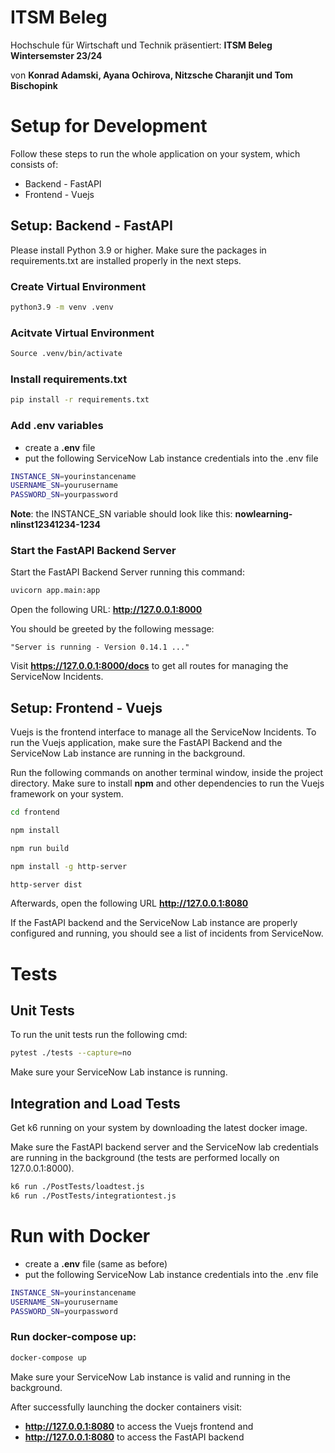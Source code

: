 # ITSM Beleg

Hochschule für Wirtschaft und Technik präsentiert: **ITSM Beleg Wintersemster 23/24**

von **Konrad Adamski, Ayana Ochirova, Nitzsche Charanjit und Tom Bischopink**

# Setup for Development

Follow these steps to run the whole application on your system, which consists of:

- Backend - FastAPI
- Frontend - Vuejs

## Setup: Backend - FastAPI

Please install Python 3.9 or higher. Make sure the packages in requirements.txt are installed properly in the next steps.

### Create Virtual Environment

```bash
python3.9 -m venv .venv
```

### Acitvate Virtual Environment

```bash
Source .venv/bin/activate
```

### Install requirements.txt

```bash
pip install -r requirements.txt
```

### Add .env variables

- create a **.env** file
- put the following ServiceNow Lab instance credentials into the .env file

```bash
INSTANCE_SN=yourinstancename
USERNAME_SN=yourusername
PASSWORD_SN=yourpassword
```

**Note**: the INSTANCE_SN variable should look like this: **nowlearning-nlinst12341234-1234**

### Start the FastAPI Backend Server

Start the FastAPI Backend Server running this command:

```bash
uvicorn app.main:app
```

Open the following URL: **http://127.0.0.1:8000**

You should be greeted by the following message:

```text
"Server is running - Version 0.14.1 ..."
```

Visit **https://127.0.0.1:8000/docs** to get all routes for managing the ServiceNow Incidents.

## Setup: Frontend - Vuejs

Vuejs is the frontend interface to manage all the ServiceNow Incidents.
To run the Vuejs application, make sure the FastAPI Backend and the ServiceNow Lab instance are running in the background.

Run the following commands on another terminal window, inside the project directory. Make sure to install **npm** and other dependencies to run the Vuejs framework on your system.

```bash
cd frontend

npm install

npm run build

npm install -g http-server

http-server dist
```

Afterwards, open the following URL **http://127.0.0.1:8080**

If the FastAPI backend and the ServiceNow Lab instance are properly configured and running, you should see a list of incidents from ServiceNow.

# Tests

## Unit Tests

To run the unit tests run the following cmd:

```bash
pytest ./tests --capture=no
```

Make sure your ServiceNow Lab instance is running.

## Integration and Load Tests

Get k6 running on your system by downloading the latest docker image.

Make sure the FastAPI backend server and the ServiceNow lab credentials are running in the background (the tests are performed locally on 127.0.0.1:8000).

```bash
k6 run ./PostTests/loadtest.js
k6 run ./PostTests/integrationtest.js
```

# Run with Docker

- create a **.env** file (same as before)
- put the following ServiceNow Lab instance credentials into the .env file

```bash
INSTANCE_SN=yourinstancename
USERNAME_SN=yourusername
PASSWORD_SN=yourpassword
```

### Run docker-compose up:

```bash
docker-compose up
```

Make sure your ServiceNow Lab instance is valid and running in the background.

After successfully launching the docker containers visit:

- **http://127.0.0.1:8080** to access the Vuejs frontend and
- **http://127.0.0.1:8080** to access the FastAPI backend
